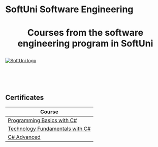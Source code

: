 # SoftUni Software Engineering
# <p align="center">Courses from the software engineering program in SoftUni<p>

<a href="https://softuni.bg/trainings/courses" rel="Courses">  ![SoftUni logo][logo] <a/>

[logo]: http://innovationstarterbox.bg/wp-content/uploads/2016/05/Softuni_logo_trasparent.png "Logo Title Text 2"

<br/>
<br/>
<br/>

<h2> Certificates </h2>

|**Course**|
|---|
|<a href="https://softuni.bg/trainings/2073/programming-basics-with-csharp-september-2018" > Programming Basics with C# </a>   |
|<a href="https://softuni.bg/trainings/2237/technology-fundamentals-with-csharp-january-2019"> Technology Fundamentals with C# </a>| 
|<a href="https://softuni.bg/trainings/2348/csharp-advanced-may-2019"> C# Advanced </a>| 
